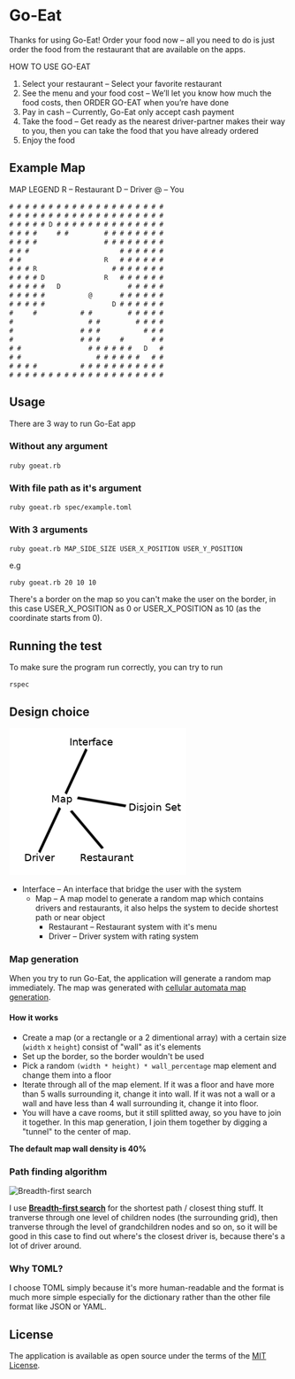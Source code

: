# Go-Eat

Thanks for using Go-Eat! Order your food now – all you need to do is just order the food from the restaurant that are available on the apps.

HOW TO USE GO-EAT

1. Select your restaurant – Select your favorite restaurant
2. See the menu and your food cost – We’ll let you know how much the food costs, then ORDER GO-EAT when you’re have done
3. Pay in cash – Currently, Go-Eat only accept cash payment
4. Take the food – Get ready as the nearest driver-partner makes their way to you, then you can take the food that you have already ordered
4. Enjoy the food

## Example Map

MAP LEGEND
R – Restaurant
D – Driver
@ – You

```
# # # # # # # # # # # # # # # # # # # #
# # # # # # # # # # # # # # # # # # # #
# # # # # D # # # # # # # # # # # # # #
# # # #     # #         # # # # # # # #
# # # #                 # # # # # # # #
# # #                       # # # # # #
# #                     R   # # # # # #
# # # R                   # # # # # # #
# # # # D               R   # # # # # #
# # # # #   D                 # # # # #
# # # # #           @       # # # # # #
# # # # #                 D # # # # # #
#     #           # #         # # # # #
#                   # #         # # # #
#                 # # #           # # #
#                 # # #     #       # #
# #                 # # # # # #   D   #
# #                   # # # # # #   # #
# # # #           # # # # # # # # # # #
# # # # # # # # # # # # # # # # # # # #
```

## Usage

There are 3 way to run Go-Eat app

### Without any argument

```
ruby goeat.rb
```

### With file path as it's argument

```
ruby goeat.rb spec/example.toml
```

### With 3 arguments

```
ruby goeat.rb MAP_SIDE_SIZE USER_X_POSITION USER_Y_POSITION
```

e.g

```
ruby goeat.rb 20 10 10
```

There's a border on the map so you can't make the user on the border, in this case USER_X_POSITION as 0 or USER_X_POSITION as 10 (as the coordinate starts from 0).


## Running the test

To make sure the program run correctly, you can try to run

```
rspec
```

## Design choice

![Design choice](img/design-choice.png)

- Interface – An interface that bridge the user with the system
  - Map – A map model to generate a random map which contains drivers and restaurants, it also helps the system to decide shortest path or near object
    - Restaurant – Restaurant system with it's menu
    - Driver – Driver system with rating system

### Map generation

When you try to run Go-Eat, the application will generate a random map immediately. The map was generated with [cellular automata map generation](http://www.roguebasin.com/index.php?title=Cellular_Automata_Method_for_Generating_Random_Cave-Like_Levels).

#### How it works

- Create a map (or a rectangle or a 2 dimentional array) with a certain size (`width` x `height`) consist of "wall" as it's elements
- Set up the border, so the border wouldn't be used
- Pick a random `(width * height) * wall_percentage` map element and change them into a floor
- Iterate through all of the map element. If it was a floor and have more than 5 walls surrounding it, change it into wall. If it was not a wall or a wall and have less than 4 wall surrounding it, change it into floor.
- You will have a cave rooms, but it still splitted away, so you have to join it together. In this map generation, I join them together by digging a "tunnel" to the center of map.

**The default map wall density is 40%**

### Path finding algorithm

![Breadth-first search](https://upload.wikimedia.org/wikipedia/commons/4/46/Animated_BFS.gif)

I use **[Breadth-first search](https://en.wikipedia.org/wiki/Breadth-first_search)** for the shortest path / closest thing stuff. It tranverse through one level of children nodes (the surrounding grid), then tranverse through the level of grandchildren nodes and so on, so it will be good in this case to find out where's the closest driver is, because there's a lot of driver around.

### Why TOML?

I choose TOML simply because it's more human-readable and the format is much more simple especially for the dictionary rather than the other file format like JSON or YAML.

## License

The application is available as open source under the terms of the [MIT License](https://opensource.org/licenses/MIT).